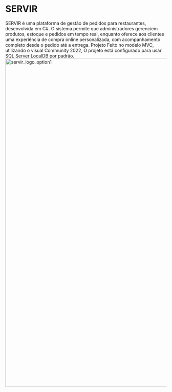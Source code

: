 # SERVIR
SERVIR é uma plataforma de gestão de pedidos para restaurantes, desenvolvida em C#. O sistema permite que administradores gerenciem produtos, estoque e pedidos em tempo real, enquanto oferece aos clientes uma experiência de compra online personalizada, com acompanhamento completo desde o pedido até a entrega.
Projeto Feito no modelo MVC, utilizando o visual Community 2022, O projeto está configurado para usar SQL Server LocalDB por padrão.
<img width="1024" height="1024" alt="servir_logo_option1" src="https://github.com/user-attachments/assets/f1a4707f-d0e2-46e4-bdb0-8edb04f84666" />
